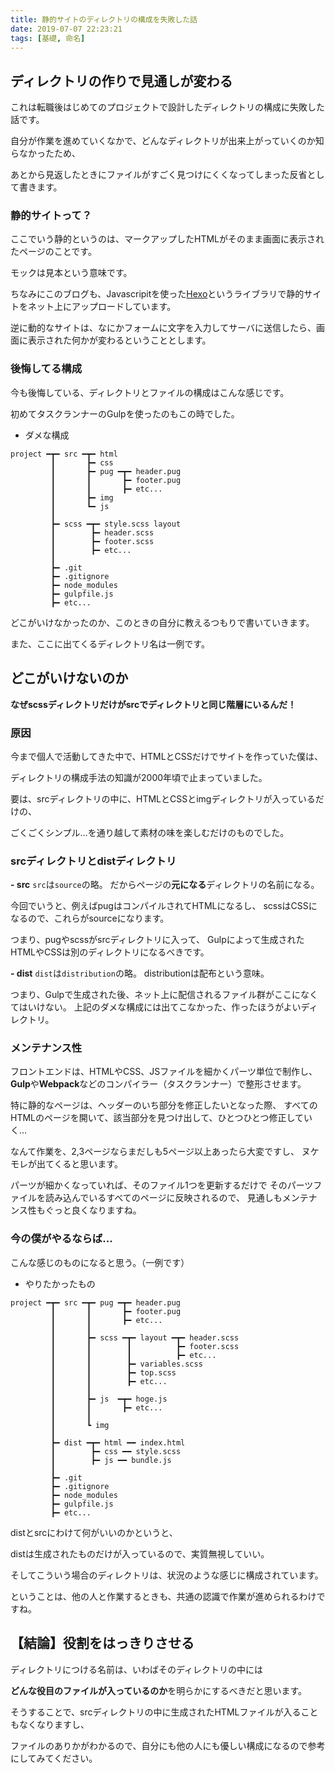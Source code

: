 ```yaml
---
title: 静的サイトのディレクトリの構成を失敗した話
date: 2019-07-07 22:23:21
tags: [基礎, 命名]
---
```


## ディレクトリの作りで見通しが変わる

これは転職後はじめてのプロジェクトで設計したディレクトリの構成に失敗した話です。

自分が作業を進めていくなかで、どんなディレクトリが出来上がっていくのか知らなかったため、

あとから見返したときにファイルがすごく見つけにくくなってしまった反省として書きます。


### 静的サイトって？

ここでいう静的というのは、マークアップしたHTMLがそのまま画面に表示されたページのことです。

モックは見本という意味です。

ちなみにこのブログも、Javascripitを使った[Hexo](https://hexo.io/)というライブラリで静的サイトをネット上にアップロードしています。

逆に動的なサイトは、なにかフォームに文字を入力してサーバに送信したら、画面に表示された何かが変わるということとします。

### 後悔してる構成

今も後悔している、ディレクトリとファイルの構成はこんな感じです。

初めてタスクランナーのGulpを使ったのもこの時でした。


- ダメな構成

```
project ━┳━ src ━┳━ html
         ┃       ┣━ css
         ┃       ┣━ pug ━┳━ header.pug
         ┃       ┃       ┣━ footer.pug
         ┃       ┃       ┣━ etc...
         ┃       ┣━ img
         ┃       ┗━ js
         ┃
         ┣━ scss ━┳━ style.scss layout
         ┃        ┣━ header.scss
         ┃        ┣━ footer.scss
         ┃        ┣━ etc...
         ┃ 
         ┣━ .git
         ┣━ .gitignore
         ┣━ node_modules       
         ┣━ gulpfile.js       
         ┣━ etc...       
```

どこがいけなかったのか、このときの自分に教えるつもりで書いていきます。

また、ここに出てくるディレクトリ名は一例です。


## どこがいけないのか

**なぜscssディレクトリだけがsrcでディレクトリと同じ階層にいるんだ！**

### 原因
今まで個人で活動してきた中で、HTMLとCSSだけでサイトを作っていた僕は、

ディレクトリの構成手法の知識が2000年頃で止まっていました。

要は、srcディレクトリの中に、HTMLとCSSとimgディレクトリが入っているだけの、

ごくごくシンプル…を通り越して素材の味を楽しむだけのものでした。

### srcディレクトリとdistディレクトリ

**- src**
`src`は`source`の略。
だからページの**元になる**ディレクトリの名前になる。

今回でいうと、例えばpugはコンパイルされてHTMLになるし、
scssはCSSになるので、これらがsourceになります。

つまり、pugやscssがsrcディレクトリに入って、
Gulpによって生成されたHTMLやCSSは別のディレクトリになるべきです。

**- dist**
`dist`は`distribution`の略。
distributionは配布という意味。

つまり、Gulpで生成された後、ネット上に配信されるファイル群がここになくてはいけない。
上記のダメな構成には出てこなかった、作ったほうがよいディレクトリ。


### メンテナンス性
フロントエンドは、HTMLやCSS、JSファイルを細かくパーツ単位で制作し、
**Gulp**や**Webpack**などのコンパイラー（タスクランナー）で整形させます。

特に静的なページは、ヘッダーのいち部分を修正したいとなった際、
すべてのHTMLのページを開いて、該当部分を見つけ出して、ひとつひとつ修正していく…

なんて作業を、2,3ページならまだしも5ページ以上あったら大変ですし、
ヌケモレが出てくると思います。

パーツが細かくなっていれば、そのファイル1つを更新するだけで
そのパーツファイルを読み込んでいるすべてのページに反映されるので、
見通しもメンテナンス性もぐっと良くなりますね。



### 今の僕がやるならば...
こんな感じのものになると思う。（一例です）

- やりたかったもの

```
project ━┳━ src ━┳━ pug ━┳━ header.pug    
         ┃       ┃       ┣━ footer.pug
         ┃       ┃       ┣━ etc...
         ┃       ┃
         ┃       ┣━ scss ━┳━ layout ━┳━ header.scss
         ┃       ┃        ┃          ┣━ footer.scss
         ┃       ┃        ┃          ┣━ etc...
         ┃       ┃        ┣━ variables.scss
         ┃       ┃        ┣━ top.scss
         ┃       ┃        ┣━ etc...
         ┃       ┃
         ┃       ┣━ js  ━┳━ hoge.js
         ┃       ┃       ┣━ etc...
         ┃       ┃
         ┃       ┗ img
         ┃
         ┣━ dist ━┳━ html ━━ index.html
         ┃        ┣━ css ━━ style.scss
         ┃        ┣━ js ━━ bundle.js
         ┃        
         ┣━ .git
         ┣━ .gitignore
         ┣━ node_modules       
         ┣━ gulpfile.js       
         ┣━ etc...       
```

distとsrcにわけて何がいいのかというと、

distは生成されたものだけが入っているので、実質無視していい。

そしてこういう場合のディレクトリは、状況のような感じに構成されています。

ということは、他の人と作業するときも、共通の認識で作業が進められるわけですね。


## 【結論】役割をはっきりさせる

ディレクトリにつける名前は、いわばそのディレクトリの中には

**どんな役目のファイルが入っているのか**を明らかにするべきだと思います。

そうすることで、srcディレクトリの中に生成されたHTMLファイルが入ることもなくなりますし、

ファイルのありかがわかるので、自分にも他の人にも優しい構成になるので参考にしてみてください。